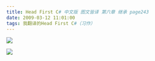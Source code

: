 ```yaml
---
title: Head First C# 中文版 图文皆译 第六章 继承 page243
date: 2009-03-12 11:01:00
tags: 我翻译的Head First C#（习作）
---
```

![](https://p-blog.csdn.net/images/p_blog_csdn_net/cuipengfei1/EntryImages/20090312/2009-03-12_10-41-26.jpg)

![](https://p-blog.csdn.net/images/p_blog_csdn_net/cuipengfei1/EntryImages/20090312/2009-03-12_10-53-46.jpg)



